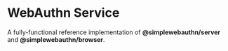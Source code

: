 # WebAuthn Service

A fully-functional reference implementation of **@simplewebauthn/server** and **@simplewebauthn/browser**.
